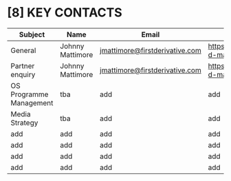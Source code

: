 # [8] KEY CONTACTS

| Subject                 | Name                 | Email                               | LinkedIn                           |
| ----------------------- | -------------------- | ----------------------------------- |------------------------------------|
| General                 | Johnny Mattimore     | jmattimore@firstderivative.com      | https://www.linkedin.com/in/johnny-d-mattimore-082969136/ |
| Partner enquiry         | Johnny Mattimore     | jmattimore@firstderivative.com      | https://www.linkedin.com/in/johnny-d-mattimore-082969136/ |
| OS Programme Management | tba                  | add                                 | add                                |
| Media Strategy          | tba                  | add                                 | add                                |
| add                     | add                  | add                                 | add                                |
| add                     | add                  | add                                 | add                                |
| add                     | add                  | add                                 | add                                |
| add                     | add                  | add                                 | add                                |


